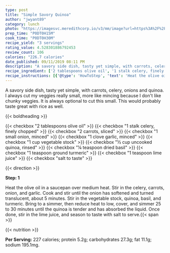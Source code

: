 ```yaml
---
type: post
title: "Simple Savory Quinoa"
author: "jwyant89"
category: lunch
photo: "https://imagesvc.meredithcorp.io/v3/mm/image?url=https%3A%2F%2Fimages.media-allrecipes.com%2Fuserphotos%2F955196.jpg"
prep_time: "P0DT0H15M"
cook_time: "P0DT0H30M"
recipe_yield: "3 servings"
rating_value: 4.528301886792453
review_count: 106
calories: "226.7 calories"
date_published: 09/11/2019 08:11 PM
description: "A savory side dish, tasty yet simple, with carrots, celery, onions and quinoa. I always cut my veggies really small, more like mincing because I don't like chunky veggies. It is always optional to cut this small. This would probably taste great with rice as well."
recipe_ingredient: ['2 tablespoons olive oil', '1 stalk celery, finely chopped', '2 carrots, sliced', '1 small onion, minced', '1 clove garlic, minced', '1 cup vegetable stock', '½ cup uncooked quinoa, rinsed', '¼ teaspoon dried basil', '1 teaspoon ground turmeric', '1 teaspoon lime juice', 'salt to taste']
recipe_instructions: [{'@type': 'HowToStep', 'text': 'Heat the olive oil in a saucepan over medium heat. Stir in the celery, carrots, onion, and garlic. Cook and stir until the onion has softened and turned translucent, about 5 minutes. Stir in the vegetable stock, quinoa, basil, and turmeric. Bring to a simmer, then reduce heat to low, cover, and simmer 25 to 30 minutes until the quinoa is tender and has absorbed the liquid. Once done, stir in the lime juice, and season to taste with salt to serve.\n'}]
---
```


A savory side dish, tasty yet simple, with carrots, celery, onions and quinoa. I always cut my veggies really small, more like mincing because I don't like chunky veggies. It is always optional to cut this small. This would probably taste great with rice as well. 

{{< boldheading >}}

{{< checkbox "2 tablespoons olive oil" >}}
{{< checkbox "1 stalk celery, finely chopped" >}}
{{< checkbox "2  carrots, sliced" >}}
{{< checkbox "1 small onion, minced" >}}
{{< checkbox "1 clove garlic, minced" >}}
{{< checkbox "1 cup vegetable stock" >}}
{{< checkbox "½ cup uncooked quinoa, rinsed" >}}
{{< checkbox "¼ teaspoon dried basil" >}}
{{< checkbox "1 teaspoon ground turmeric" >}}
{{< checkbox "1 teaspoon lime juice" >}}
{{< checkbox "salt to taste" >}}


{{< direction >}}

**Step: 1**

Heat the olive oil in a saucepan over medium heat. Stir in the celery, carrots, onion, and garlic. Cook and stir until the onion has softened and turned translucent, about 5 minutes. Stir in the vegetable stock, quinoa, basil, and turmeric. Bring to a simmer, then reduce heat to low, cover, and simmer 25 to 30 minutes until the quinoa is tender and has absorbed the liquid. Once done, stir in the lime juice, and season to taste with salt to serve.{{< span >}}

{{< nutrition >}}

**Per Serving:** 227 calories; protein 5.2g; carbohydrates 27.3g; fat 11.1g; sodium 195.1mg.